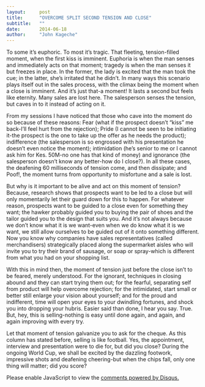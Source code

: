 ```yaml
---
layout:     post
title:      "OVERCOME SPLIT SECOND TENSION AND CLOSE"
subtitle:   ""
date:       2014-06-18
author:     "John Kageche"
---
```


<p>To some it’s euphoric. To most it’s tragic. That fleeting, tension-filled moment, when the first kiss is imminent. Euphoria is when the man senses and immediately acts on that moment; tragedy is when the man senses it but freezes in place. In the former, the lady is excited that the man took the cue; in the latter, she’s irritated that he didn’t. In many ways this scenario plays itself out in the sales process, with the climax being the moment when a close is imminent. And it’s just that-a moment! It lasts a second but feels like eternity. Many sales are lost here. The salesperson senses the tension, but caves in to it instead of acting on it.</p> 

<p>From my sessions I have noticed that those who cave into the moment do so because of these reasons: Fear (what if the prospect doesn’t “kiss” me back-I’ll feel hurt from the rejection); Pride (I cannot be seen to be initiating it-the prospect is the one to take up the offer as he needs the product); indifference (the salesperson is so engrossed with his presentation he doesn’t even notice the moment); intimidation (he’s senior to me or I cannot ask him for Kes. 50M-no one has that kind of money) and ignorance (the salesperson doesn’t know any better-how do I close?). In all these cases, the deafening 60 milliseconds of tension come, and then dissipate; and Poof!, the moment turns from opportunity to misfortune and a sale is lost. </p>
  
<p>But why is it important to be alive and act on this moment of tension? Because, research shows that prospects want to be led to a close but will only momentarily let their guard down for this to happen. For whatever reason, prospects want to be guided to a close even for something they want; the hawker probably guided you to buying the pair of shoes and the tailor guided you to the design that suits you. And it’s not always because we don’t know what it is we want-even when we do know what it is we want, we still allow ourselves to be guided out of it onto something different. Now you know why companies have sales representatives (called merchandisers) strategically placed along the supermarket aisles who will invite you to try their brand of sausage, or soap or spray-which is different from what you had on your shopping list. </p>

<p>With this in mind then, the moment of tension just before the close isn’t to be feared, merely understood. For the ignorant, techniques in closing abound and they can start trying them out; for the fearful, separating self from product will help overcome rejection; for the intimidated, start small or better still enlarge your vision about yourself; and for the proud and indifferent, time will open your eyes to your dwindling fortunes, and shock you into dropping your hubris. Easier said than done, I hear you say. True. But, hey, this is selling-nothing is easy until done again, and again, and again improving with every try. </p>

<p>Let that moment of tension galvanize you to ask for the cheque. As this column has stated before, selling is like football. Yes, the appointment, interview and presentation were to die for, but did you close? During the ongoing World Cup, we shall be excited by the dazzling footwork, impressive shots and deafening cheering-but when the chips fall, only one thing will matter; did you score?</p>

<div id="disqus_thread"></div>
<script type="text/javascript">
    /* * * CONFIGURATION VARIABLES * * */
    var disqus_shortname = 'lendmeyourears';
    var disqus_identifier = '2014-06-18';
    
    /* * * DON'T EDIT BELOW THIS LINE * * */
    (function() {
        var dsq = document.createElement('script'); dsq.type = 'text/javascript'; dsq.async = true;
        dsq.src = '//' + disqus_shortname + '.disqus.com/embed.js';
        (document.getElementsByTagName('head')[0] || document.getElementsByTagName('body')[0]).appendChild(dsq);
    })();
</script>
<noscript>Please enable JavaScript to view the <a href="https://disqus.com/?ref_noscript" rel="nofollow">comments powered by Disqus.</a></noscript>

<script type="text/javascript"><!--
//<![CDATA[
	twatchData = 'page='+encodeURIComponent( window.location );
	if( typeof document.referrer != 'undefined' && document.referrer != '' ) {
		twatchData += '&ref='+encodeURIComponent( document.referrer );
	}
	twatchData += '&no_cookies=true';
	if( typeof screen.width != 'undefined' ) {
		twatchData += '&resolution='+screen.width+'x'+screen.height;
	}
	document.write('<scr'+'ipt type="text/javascript" '+
	'src="http://www.lendmeyourears.co.ke/twatch/remote/js_logger.php?'+twatchData+'">'+
	'</scr'+'ipt>');
//]]>
//--></script>